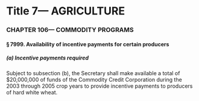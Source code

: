 
# Title 7— AGRICULTURE
### CHAPTER 106— COMMODITY PROGRAMS
#### § 7999. Availability of incentive payments for certain producers
##### (a) Incentive payments required

Subject to subsection (b), the Secretary shall make available a total of $20,000,000 of funds of the Commodity Credit Corporation during the 2003 through 2005 crop years to provide incentive payments to producers of hard white wheat.
